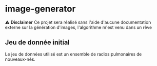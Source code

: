 # image-generator

:warning: **Disclaimer**
Ce projet sera réalisé sans l'aide d'aucune documentation externe sur la génération d'images, l'algorithme m'est venu dans un rêve

## Jeu de donnée initial
Le jeu de données utilisé est un ensemble de radios pulmonaires de nouveaux-nés.